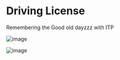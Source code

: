 # Driving License

Remembering the Good old dayzzz with ITP

![image](https://github.com/KuruCoders/license/assets/103739510/d9b1a023-f74b-4a91-9372-68f95a54d468)


![image](https://github.com/KuruCoders/license/assets/103739510/50970a10-bcf1-452c-966a-f4df09375232)

